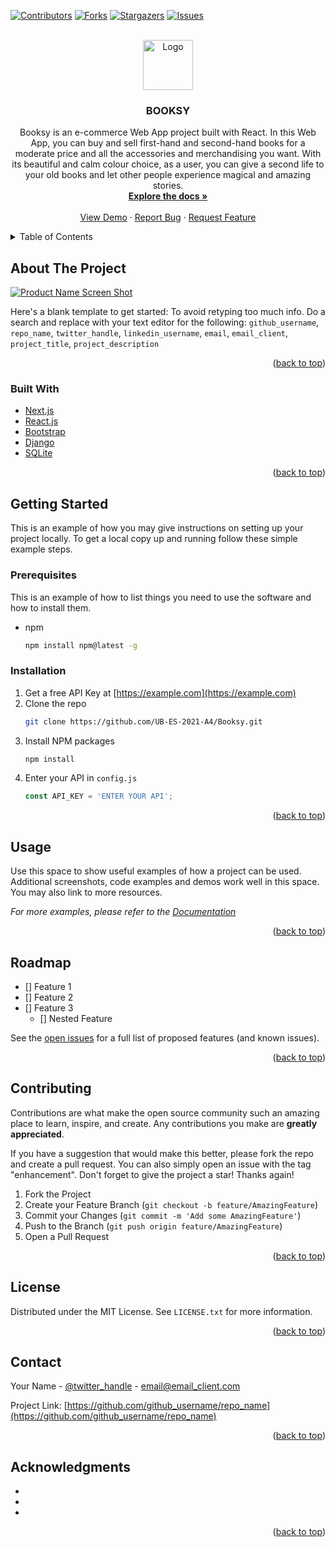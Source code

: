 <div id="top"></div>

<!-- PROJECT SHIELDS -->
<!--
*** I'm using markdown "reference style" links for readability.
*** Reference links are enclosed in brackets [ ] instead of parentheses ( ).
*** See the bottom of this document for the declaration of the reference variables
*** for contributors-url, forks-url, etc. This is an optional, concise syntax you may use.
*** https://www.markdownguide.org/basic-syntax/#reference-style-links
-->
[![Contributors][contributors-shield]][contributors-url]
[![Forks][forks-shield]][forks-url]
[![Stargazers][stars-shield]][stars-url]
[![Issues][issues-shield]][issues-url]




<!-- PROJECT LOGO -->
<br />
<div align="center">
  <a href="https://github.com/UB-ES-2021-A4/Booksy">
    <img src="https://user-images.githubusercontent.com/57969201/138897865-7ef61d66-b78a-468b-8895-8790bc6d29dc.png" alt="Logo" width="80" height="80">
  </a>

<h3 align="center">BOOKSY</h3>

  <p align="center">
    Booksy is an e-commerce Web App project built with React. In this Web App, you can buy and sell first-hand and second-hand books for a moderate price and all the accessories and merchandising you want. With its beautiful and calm colour choice, as a user, you can give a second life to your old books and let other people experience magical and amazing stories.
    <br />
    <a href="https://github.com/UB-ES-2021-A4/Booksy/wiki"><strong>Explore the docs »</strong></a>
    <br />
    <br />
    <a href="https://github.com/UB-ES-2021-A4/Booksy">View Demo</a>
    ·
    <a href="https://github.com/UB-ES-2021-A4/Booksy/issues">Report Bug</a>
    ·
    <a href="https://github.com/UB-ES-2021-A4/Booksy/issues">Request Feature</a>
  </p>
</div>



<!-- TABLE OF CONTENTS -->
<details>
  <summary>Table of Contents</summary>
  <ol>
    <li>
      <a href="#about-the-project">About The Project</a>
      <ul>
        <li><a href="#built-with">Built With</a></li>
      </ul>
    </li>
    <li>
      <a href="#getting-started">Getting Started</a>
      <ul>
        <li><a href="#prerequisites">Prerequisites</a></li>
        <li><a href="#installation">Installation</a></li>
      </ul>
    </li>
    <li><a href="#usage">Usage</a></li>
    <li><a href="#roadmap">Roadmap</a></li>
    <li><a href="#contributing">Contributing</a></li>
    <li><a href="#license">License</a></li>
    <li><a href="#contact">Contact</a></li>
    <li><a href="#acknowledgments">Acknowledgments</a></li>
  </ol>
</details>



<!-- ABOUT THE PROJECT -->
## About The Project

[![Product Name Screen Shot][product-screenshot]](https://user-images.githubusercontent.com/57969201/138903406-bef79f12-fb9a-46bb-87ce-48af8ef7c6a8.png)

Here's a blank template to get started: To avoid retyping too much info. Do a search and replace with your text editor for the following: `github_username`, `repo_name`, `twitter_handle`, `linkedin_username`, `email`, `email_client`, `project_title`, `project_description`

<p align="right">(<a href="#top">back to top</a>)</p>



### Built With

* [Next.js](https://nextjs.org/)
* [React.js](https://reactjs.org/)
* [Bootstrap](https://getbootstrap.com)
* [Django](https://www.djangoproject.com/)
* [SQLite](https://www.sqlite.org/index.html)

<p align="right">(<a href="#top">back to top</a>)</p>



<!-- GETTING STARTED -->
## Getting Started

This is an example of how you may give instructions on setting up your project locally.
To get a local copy up and running follow these simple example steps.

### Prerequisites

This is an example of how to list things you need to use the software and how to install them.
* npm
  ```sh
  npm install npm@latest -g
  ```

### Installation

1. Get a free API Key at [https://example.com](https://example.com)
2. Clone the repo
   ```sh
   git clone https://github.com/UB-ES-2021-A4/Booksy.git
   ```
3. Install NPM packages
   ```sh
   npm install
   ```
4. Enter your API in `config.js`
   ```js
   const API_KEY = 'ENTER YOUR API';
   ```

<p align="right">(<a href="#top">back to top</a>)</p>



<!-- USAGE EXAMPLES -->
## Usage

Use this space to show useful examples of how a project can be used. Additional screenshots, code examples and demos work well in this space. You may also link to more resources.

_For more examples, please refer to the [Documentation](https://example.com)_

<p align="right">(<a href="#top">back to top</a>)</p>



<!-- ROADMAP -->
## Roadmap

- [] Feature 1
- [] Feature 2
- [] Feature 3
    - [] Nested Feature

See the [open issues](https://github.com/github_username/repo_name/issues) for a full list of proposed features (and known issues).

<p align="right">(<a href="#top">back to top</a>)</p>



<!-- CONTRIBUTING -->
## Contributing

Contributions are what make the open source community such an amazing place to learn, inspire, and create. Any contributions you make are **greatly appreciated**.

If you have a suggestion that would make this better, please fork the repo and create a pull request. You can also simply open an issue with the tag "enhancement".
Don't forget to give the project a star! Thanks again!

1. Fork the Project
2. Create your Feature Branch (`git checkout -b feature/AmazingFeature`)
3. Commit your Changes (`git commit -m 'Add some AmazingFeature'`)
4. Push to the Branch (`git push origin feature/AmazingFeature`)
5. Open a Pull Request

<p align="right">(<a href="#top">back to top</a>)</p>



<!-- LICENSE -->
## License

Distributed under the MIT License. See `LICENSE.txt` for more information.

<p align="right">(<a href="#top">back to top</a>)</p>



<!-- CONTACT -->
## Contact

Your Name - [@twitter_handle](https://twitter.com/twitter_handle) - email@email_client.com

Project Link: [https://github.com/github_username/repo_name](https://github.com/github_username/repo_name)

<p align="right">(<a href="#top">back to top</a>)</p>



<!-- ACKNOWLEDGMENTS -->
## Acknowledgments

* []()
* []()
* []()

<p align="right">(<a href="#top">back to top</a>)</p>



<!-- MARKDOWN LINKS & IMAGES -->
<!-- https://www.markdownguide.org/basic-syntax/#reference-style-links -->
[contributors-shield]: https://img.shields.io/github/contributors/UB-ES-2021-A4/Booksy.svg?style=for-the-badge
[contributors-url]: https://github.com/UB-ES-2021-A4/Booksy/graphs/contributors
[forks-shield]: https://img.shields.io/github/forks/UB-ES-2021-A4/Booksy.svg?style=for-the-badge
[forks-url]: https://github.com/UB-ES-2021-A4/Booksy/network/members
[stars-shield]: https://img.shields.io/github/stars/UB-ES-2021-A4/Booksy.svg?style=for-the-badge
[stars-url]: https://github.com/UB-ES-2021-A4/Booksy/stargazers
[issues-shield]: https://img.shields.io/github/issues/UB-ES-2021-A4/Booksy.svg?style=for-the-badge
[issues-url]: https://github.com/UB-ES-2021-A4/Booksy/issues
[license-shield]: https://img.shields.io/github/license/UB-ES-2021-A4/Booksy.svg?style=for-the-badge
[license-url]: https://github.com/UB-ES-2021-A4/Booksy/blob/master/LICENSE.txt
[product-screenshot]: https://user-images.githubusercontent.com/57969201/138903406-bef79f12-fb9a-46bb-87ce-48af8ef7c6a8.png
